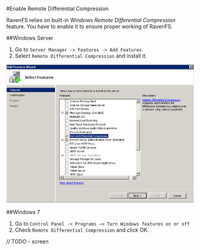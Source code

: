 ﻿#Enable Remote Differential Compression

RavenFS relies on built-in Windows *Remote Differential Compression* feature. You have to enable it to ensure proper working of RavenFS.

##Windows Server

1. Go to `Server Manager -> Features -> Add Features`.
2. Select `Remote Differential Compression` and install it.

![Figure 1: Enable RDC in Windows Server](images\enable-rdc-windows-server.png)

##Windows 7

1. Go to `Control Panel -> Programs –> Turn Windows features on or off `
2. Check `Remote Differential Compression` and click OK. 


// TODO - screen